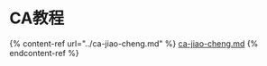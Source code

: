 # CA教程



{% content-ref url="../ca-jiao-cheng.md" %}
[ca-jiao-cheng.md](../ca-jiao-cheng.md)
{% endcontent-ref %}
